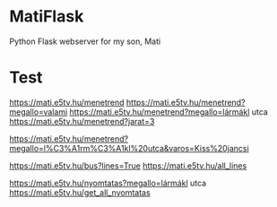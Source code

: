 # MatiFlask
Python Flask webserver for my son, Mati



# Test
https://mati.e5tv.hu/menetrend
https://mati.e5tv.hu/menetrend?megallo=valami
https://mati.e5tv.hu/menetrend?megallo=lármákl utca
https://mati.e5tv.hu/menetrend?jarat=3

https://mati.e5tv.hu/menetrend?megallo=l%C3%A1rm%C3%A1kl%20utca&varos=Kiss%20jancsi


https://mati.e5tv.hu/bus?lines=True
https://mati.e5tv.hu/all_lines


https://mati.e5tv.hu/nyomtatas?megallo=lármákl utca
https://mati.e5tv.hu/get_all_nyomtatas